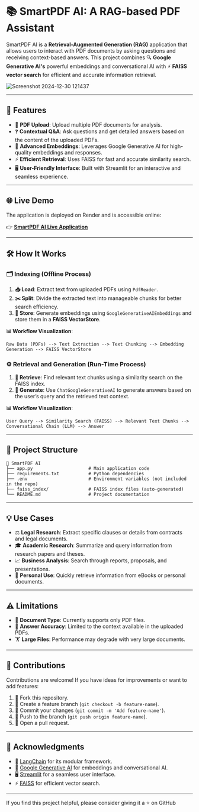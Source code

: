 # 📚 SmartPDF AI: A RAG-based PDF Assistant

SmartPDF AI is a **Retrieval-Augmented Generation (RAG)** application that allows users to interact with PDF documents by asking questions and receiving context-based answers. This project combines 🔍 **Google Generative AI's** powerful embeddings and conversational AI with ⚡ **FAISS vector search** for efficient and accurate information retrieval.

![Screenshot 2024-12-30 121437](https://github.com/user-attachments/assets/68388f77-8fc7-4542-8f55-03b0f454d12a)


---

## 🚀 Features
- 📂 **PDF Upload**: Upload multiple PDF documents for analysis.
- ❓ **Contextual Q&A**: Ask questions and get detailed answers based on the content of the uploaded PDFs.
- 🤖 **Advanced Embeddings**: Leverages Google Generative AI for high-quality embeddings and responses.
- ⚡ **Efficient Retrieval**: Uses FAISS for fast and accurate similarity search.
- 🖥️ **User-Friendly Interface**: Built with Streamlit for an interactive and seamless experience.

---

## 🌐 Live Demo
The application is deployed on Render and is accessible online:

👉 **[SmartPDF AI Live Application](https://smartai-pdfassist-ak19.onrender.com/)**

---

## 🛠️ How It Works

### 🗂️ **Indexing (Offline Process)**
1. **📥 Load**: Extract text from uploaded PDFs using `PdfReader`.
2. **✂️ Split**: Divide the extracted text into manageable chunks for better search efficiency.
3. **💾 Store**: Generate embeddings using `GoogleGenerativeAIEmbeddings` and store them in a **FAISS VectorStore**.

**📊 Workflow Visualization**:
```
Raw Data (PDFs) --> Text Extraction --> Text Chunking --> Embedding Generation --> FAISS VectorStore
```

### ⚙️ **Retrieval and Generation (Run-Time Process)**
1. **🔎 Retrieve**: Find relevant text chunks using a similarity search on the FAISS index.
2. **🧠 Generate**: Use `ChatGoogleGenerativeAI` to generate answers based on the user’s query and the retrieved text context.

**📊 Workflow Visualization**:
```
User Query --> Similarity Search (FAISS) --> Relevant Text Chunks --> Conversational Chain (LLM) --> Answer
```
---

## 📂 Project Structure
```
📂 SmartPDF AI
├── app.py                     # Main application code
├── requirements.txt           # Python dependencies
├── .env                       # Environment variables (not included in the repo)
├── faiss_index/               # FAISS index files (auto-generated)
└── README.md                  # Project documentation
```

---

## 💡 Use Cases
- ⚖️ **Legal Research**: Extract specific clauses or details from contracts and legal documents.
- 🎓 **Academic Research**: Summarize and query information from research papers and theses.
- 📈 **Business Analysis**: Search through reports, proposals, and presentations.
- 📖 **Personal Use**: Quickly retrieve information from eBooks or personal documents.

---

## ⚠️ Limitations
- 📄 **Document Type**: Currently supports only PDF files.
- 🧾 **Answer Accuracy**: Limited to the context available in the uploaded PDFs.
- 🏋️ **Large Files**: Performance may degrade with very large documents.

---

## 🤝 Contributions
Contributions are welcome! If you have ideas for improvements or want to add features:
1. 🍴 Fork this repository.
2. 🌿 Create a feature branch (`git checkout -b feature-name`).
3. 💾 Commit your changes (`git commit -m 'Add feature-name'`).
4. 🚀 Push to the branch (`git push origin feature-name`).
5. 📝 Open a pull request.

---

## 🌟 Acknowledgments
- 🔗 [LangChain](https://github.com/hwchase17/langchain) for its modular framework.
- 🤖 [Google Generative AI](https://cloud.google.com/vertex-ai) for embeddings and conversational AI.
- 🖥️ [Streamlit](https://streamlit.io/) for a seamless user interface.
- ⚡ [FAISS](https://github.com/facebookresearch/faiss) for efficient vector search.

---

If you find this project helpful, please consider giving it a ⭐ on GitHub
